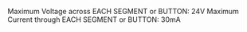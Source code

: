 Maximum Voltage across EACH SEGMENT or BUTTON: 24V
Maximum Current through  EACH SEGMENT or BUTTON: 30mA